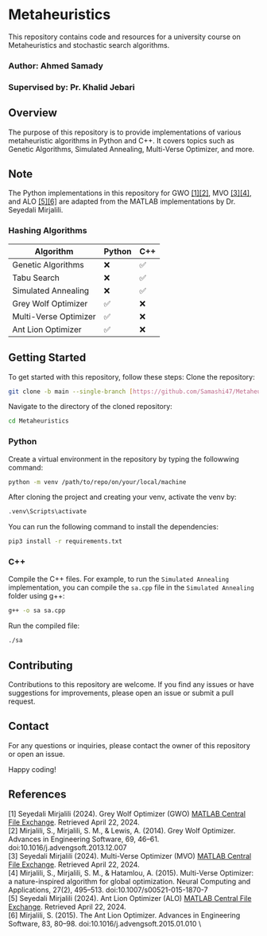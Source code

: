 # Metaheuristics

This repository contains code and resources for a university course on Metaheuristics and stochastic search algorithms.

### Author: Ahmed Samady
### Supervised by: Pr. Khalid Jebari

## Overview

The purpose of this repository is to provide implementations of various metaheuristic algorithms in Python and C++. It covers topics such as Genetic Algorithms, Simulated Annealing, Multi-Verse Optimizer, and more.
## Note

The Python implementations in this repository for GWO [[1]](#1)[[2]](#2), MVO [[3]](#3)[[4]](#4), and ALO [[5]](#5)[[6]](#6) are adapted from the MATLAB implementations by Dr. Seyedali Mirjalili.
### Hashing Algorithms

|       Algorithm       |       Python       |        C++         |
|-----------------------|--------------------|--------------------|
| Genetic Algorithms    |        :x:         | :white_check_mark: |
| Tabu Search           |        :x:         | :white_check_mark: |
| Simulated Annealing   |        :x:         | :white_check_mark: |
| Grey Wolf Optimizer   | :white_check_mark: |        :x:         |
| Multi-Verse Optimizer | :white_check_mark: |        :x:         |
| Ant Lion Optimizer    | :white_check_mark: |        :x:         |

## Getting Started
To get started with this repository, follow these steps:
Clone the repository:
```bash
git clone -b main --single-branch [https://github.com/Samashi47/Metaheuristics]
```
Navigate to the directory of the cloned repository:
```bash
cd Metaheuristics
```
### Python
Create a virtual environment in the repository by typing the followwing command:
```bash
python -m venv /path/to/repo/on/your/local/machine
```
After cloning the project and creating your venv, activate the venv by:

```bash
.venv\Scripts\activate
```
You can run the following command to install the dependencies:
```bash
pip3 install -r requirements.txt
```
### C++
Compile the C++ files. For example, to run the `Simulated Annealing` implementation, you can compile the `sa.cpp` file in the `Simulated Annealing` folder using g++:
```bash
g++ -o sa sa.cpp
```
Run the compiled file:
```bash
./sa
```
## Contributing

Contributions to this repository are welcome. If you find any issues or have suggestions for improvements, please open an issue or submit a pull request.

## Contact

For any questions or inquiries, please contact the owner of this repository or open an issue.

Happy coding!

## References

<a id="1">[1]</a> Seyedali Mirjalili (2024). Grey Wolf Optimizer (GWO) [MATLAB Central File Exchange](https://www.mathworks.com/matlabcentral/fileexchange/44974-grey-wolf-optimizer-gwo). Retrieved April 22, 2024. \
<a id="2">[2]</a> Mirjalili, S., Mirjalili, S. M., & Lewis, A. (2014). Grey Wolf Optimizer. Advances in Engineering Software, 69, 46–61. doi:10.1016/j.advengsoft.2013.12.007 \
<a id="3">[3]</a> Seyedali Mirjalili (2024). Multi-Verse Optimizer (MVO) [MATLAB Central File Exchange](https://www.mathworks.com/matlabcentral/fileexchange/50112-multi-verse-optimizer-mvo). Retrieved April 22, 2024. \
<a id="4">[4]</a> Mirjalili, S., Mirjalili, S. M., & Hatamlou, A. (2015). Multi-Verse Optimizer: a nature-inspired algorithm for global optimization. Neural Computing and Applications, 27(2), 495–513. doi:10.1007/s00521-015-1870-7 \
<a id="5">[5]</a> Seyedali Mirjalili (2024). Ant Lion Optimizer (ALO) [MATLAB Central File Exchange](https://www.mathworks.com/matlabcentral/fileexchange/49920-ant-lion-optimizer-alo). Retrieved April 22, 2024. \
<a id="6">[6]</a> Mirjalili, S. (2015). The Ant Lion Optimizer. Advances in Engineering Software, 83, 80–98. doi:10.1016/j.advengsoft.2015.01.010 \